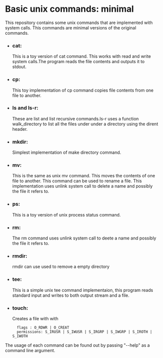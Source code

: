 # Basic unix commands: minimal

This repository contains some unix commands that are implemented with system calls. This commands are minimal versions of the original commands.

* ### cat:
    This is a toy version of cat command. This works with read and write system calls.The program reads the file contents and outputs it to stdout.

* ### cp:
    This toy implementation of cp command copies file contents from one file to another.

* ### ls and ls-r:
    These are list and list recursive commands.ls-r uses a function walk_directory to list all the files under under a directory using the dirent header. 

* ### mkdir:
    Simplest implementation of make directory command.

* ### mv:
    This is the same as unix mv command. This moves the contents of one file to another. This command can be used to rename a file. This implementation uses unlink system call to delete a name and possibly the file it refers to.

* ### ps:
    This is a toy version of unix process status command. 

* ### rm:
    The rm command uses unlink system call to deete a name and possibly the file it refers to.

* ### rmdir:
    rmdir can use used to remove a empty directory

* ### tee:
    This is a simple unix tee command implementaion, this program reads standard input and writes to both output stream and a file.

* ### touch:
    Creates a file with with
    
        flags : O_RDWR | O_CREAT
        permissions: S_IRUSR | S_IWUSR | S_IRGRP | S_IWGRP | S_IROTH | S_IWOTH
        
    
The usage of each command can be found out by passing "--help" as a command line argument.
